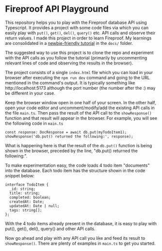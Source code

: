 # Fireproof API Playground

This repository helps you to play with the Fireproof database API using Typescript. It provides a project with some code files via which you can easily play with `put()`, `get()`, `del()`, `query()` etc. API calls and observe their return values. I made this project in order to learn Fireproof. My learnings are consolidated in a [newbie-friendly tutorial](docs/Fireproof%20Typescript%20Tutorial.md) in the `docs/` folder.

The suggested way to use this project is to clone the repo and experiment with the API calls as you follow the tutorial (primarily by uncommenting relevant lines of code and observing the results in the browser).

The project consists of a single `index.html` file which you can load in your browser after executing the `npm run dev` command and going to the URL mentioned in the command's output. It is typically something like http://localhost:5173 although the port number (the number after the :) may be different in your case.

Keep the browser window open in one half of your screen. In the other half, open your code editor and uncomment/modify/add the existing API calls in the file `main.ts`. Then pass the result of the API call to the `showResponse()` function and that result will appear in the browser. For example, you will see the following code in `main.ts`

```
const response: DocResponse = await db.put(myTodoItem1);
showResponse('db.put() returned the following:', response);
```

What is happening here is that the result of the `db.put()` function is being shown in the browser, preceded by the line, "db.put() returned the following:". 

To make experimentation easy, the code loads 4 todo item "documents" into the database. Each todo item has the structure shown in the code snippet below:

```
interface TodoItem {
  _id: string;
  title: string;
  completed: boolean;
  createdAt: Date;
  updatedAt: Date | null;
  tags: string[];
};
```

With the 4 todo items already present in the database, it is easy to play with put(), get(), del(), query() and other API calls.

Now go ahead and play with any API call you like and feed its result to `showResponse()`. There are plenty of examples in `main.ts` to get you started.